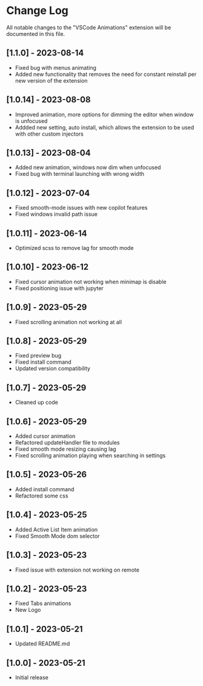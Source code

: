 # Change Log

All notable changes to the "VSCode Animations" extension will be documented in this file.

<!-- ## [version] - yyyy-mm-dd -->

## [1.1.0] - 2023-08-14

- Fixed bug with menus animating
- Added new functionality that removes the need for constant reinstall per new version of the extension

## [1.0.14] - 2023-08-08

- Improved animation, more options for dimming the editor when window is unfocused
- Addded new setting, auto install, which allows the extension to be used with other custom injectors

## [1.0.13] - 2023-08-04

- Added new animation, windows now dim when unfocused
- Fixed bug with terminal launching with wrong width

## [1.0.12] - 2023-07-04

- Fixed smooth-mode issues with new copilot features
- Fixed windows invalid path issue

## [1.0.11] - 2023-06-14

- Optimized scss to remove lag for smooth mode

## [1.0.10] - 2023-06-12

- Fixed cursor animation not working when minimap is disable
- Fixed positioning issue with jupyter

## [1.0.9] - 2023-05-29

- Fixed scrolling animation not working at all

## [1.0.8] - 2023-05-29

- Fixed preview bug
- Fixed install command
- Updated version compatibility

## [1.0.7] - 2023-05-29

- Cleaned up code

## [1.0.6] - 2023-05-29

- Added cursor animation
- Refactored updateHandler file to modules
- Fixed smooth mode resizing causing lag
- Fixed scrolling animation playing when searching in settings

## [1.0.5] - 2023-05-26

- Added install command
- Refactored some css

## [1.0.4] - 2023-05-25

- Added Active List Item animation
- Fixed Smooth Mode dom selector

## [1.0.3] - 2023-05-23

- Fixed issue with extension not working on remote

## [1.0.2] - 2023-05-23

- Fixed Tabs animations
- New Logo

## [1.0.1] - 2023-05-21

- Updated README.md

## [1.0.0] - 2023-05-21

- Initial release
